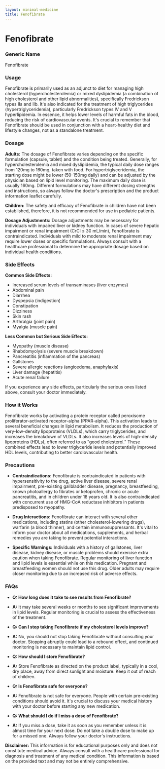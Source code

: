 ```yaml
---
layout: minimal-medicine
title: Fenofibrate
---
```


# Fenofibrate
### Generic Name
Fenofibrate

### Usage
Fenofibrate is primarily used as an adjunct to diet for managing high cholesterol (hypercholesterolemia) or mixed dyslipidemia (a combination of high cholesterol and other lipid abnormalities), specifically Fredrickson types IIa and IIb.  It's also indicated for the treatment of high triglycerides (hypertriglyceridemia), particularly Fredrickson types IV and V hyperlipidemia.  In essence, it helps lower levels of harmful fats in the blood, reducing the risk of cardiovascular events.  It's crucial to remember that Fenofibrate should be used in conjunction with a heart-healthy diet and lifestyle changes, not as a standalone treatment.

### Dosage

**Adults:** The dosage of Fenofibrate varies depending on the specific formulation (capsule, tablet) and the condition being treated.  Generally, for hypercholesterolemia and mixed dyslipidemia, the typical daily dose ranges from 120mg to 160mg, taken with food.  For hypertriglyceridemia, the starting dose might be lower (50-150mg daily) and can be adjusted by the physician based on lipid level monitoring. The maximum daily dose is usually 160mg.  Different formulations may have different dosing strengths and instructions, so always follow the doctor's prescription and the product information leaflet carefully.

**Children:** The safety and efficacy of Fenofibrate in children have not been established, therefore, it is not recommended for use in pediatric patients.

**Dosage Adjustments:** Dosage adjustments may be necessary for individuals with impaired liver or kidney function.  In cases of severe hepatic impairment or renal impairment (CrCl ≤ 30 mL/min), Fenofibrate is contraindicated.  Individuals with mild to moderate renal impairment may require lower doses or specific formulations.  Always consult with a healthcare professional to determine the appropriate dosage based on individual health conditions.


### Side Effects

**Common Side Effects:**

* Increased serum levels of transaminases (liver enzymes)
* Abdominal pain
* Diarrhea
* Dyspepsia (indigestion)
* Constipation
* Dizziness
* Skin rash
* Arthralgia (joint pain)
* Myalgia (muscle pain)


**Less Common but Serious Side Effects:**

* Myopathy (muscle disease)
* Rhabdomyolysis (severe muscle breakdown)
* Pancreatitis (inflammation of the pancreas)
* Gallstones
* Severe allergic reactions (angioedema, anaphylaxis)
* Liver damage (hepatitis)
* Acute renal failure


If you experience any side effects, particularly the serious ones listed above, consult your doctor immediately.


### How it Works

Fenofibrate works by activating a protein receptor called peroxisome proliferator-activated receptor-alpha (PPAR-alpha). This activation leads to several beneficial changes in lipid metabolism.  It reduces the production of very-low-density lipoproteins (VLDLs), which carry triglycerides, and increases the breakdown of VLDLs. It also increases levels of high-density lipoproteins (HDLs), often referred to as "good cholesterol."  These combined effects lead to lower triglyceride levels and potentially improved HDL levels, contributing to better cardiovascular health.


### Precautions

* **Contraindications:** Fenofibrate is contraindicated in patients with hypersensitivity to the drug, active liver disease, severe renal impairment, pre-existing gallbladder disease, pregnancy, breastfeeding, known photoallergy to fibrates or ketoprofen, chronic or acute pancreatitis, and in children under 18 years old. It is also contraindicated with concurrent use of HMG-CoA reductase inhibitors in patients predisposed to myopathy.

* **Drug Interactions:** Fenofibrate can interact with several other medications, including statins (other cholesterol-lowering drugs), warfarin (a blood thinner), and certain immunosuppressants.  It's vital to inform your doctor about all medications, supplements, and herbal remedies you are taking to prevent potential interactions.

* **Specific Warnings:**  Individuals with a history of gallstones, liver disease, kidney disease, or muscle problems should exercise extra caution when taking Fenofibrate.  Regular monitoring of liver function and lipid levels is essential while on this medication.  Pregnant and breastfeeding women should not use this drug.  Older adults may require closer monitoring due to an increased risk of adverse effects.



### FAQs

* **Q: How long does it take to see results from Fenofibrate?**
* **A:**  It may take several weeks or months to see significant improvements in lipid levels.  Regular monitoring is crucial to assess the effectiveness of the treatment.

* **Q: Can I stop taking Fenofibrate if my cholesterol levels improve?**
* **A:** No, you should not stop taking Fenofibrate without consulting your doctor.  Stopping abruptly could lead to a rebound effect, and continued monitoring is necessary to maintain lipid control.

* **Q: How should I store Fenofibrate?**
* **A:** Store Fenofibrate as directed on the product label, typically in a cool, dry place, away from direct sunlight and moisture. Keep it out of reach of children.

* **Q: Is Fenofibrate safe for everyone?**
* **A:** Fenofibrate is not safe for everyone. People with certain pre-existing conditions should avoid it.  It's crucial to discuss your medical history with your doctor before starting any new medication.

* **Q: What should I do if I miss a dose of Fenofibrate?**
* **A:** If you miss a dose, take it as soon as you remember unless it is almost time for your next dose.  Do not take a double dose to make up for a missed one.  Always follow your doctor's instructions.


**Disclaimer:** This information is for educational purposes only and does not constitute medical advice.  Always consult with a healthcare professional for diagnosis and treatment of any medical condition.  This information is based on the provided text and may not be entirely comprehensive.
